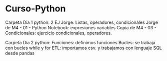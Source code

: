 # Curso-Python
Carpeta Día 1 python:
2 EJ Jorge: Listas, operadores, condicionales
Jorge de M4 - 01 - Python Notebook: expresiones variables
Copia de M4 - 03 - Condicionales: ejercicio condicionales, operadores.

Carpeta Día 2 python:
Funciones: definimos funciones 
Bucles: se trabaja con bucles while y for
ETL: importamos csv. y trabajamos con lenguaje SQL desde pandas
